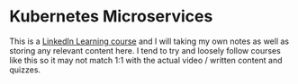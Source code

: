 # Kubernetes Microservices

This is a [LinkedIn Learning course](https://www.linkedin.com/learning/kubernetes-microservices-2018) and I will taking my own notes as well as storing any relevant content here. I tend to try and loosely follow courses like this so it may not match 1:1 with the actual video / written content and quizzes. 

